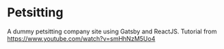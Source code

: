 # Petsitting

A dummy petsitting company site using Gatsby and ReactJS. Tutorial from https://www.youtube.com/watch?v=smHhNzM5Uo4